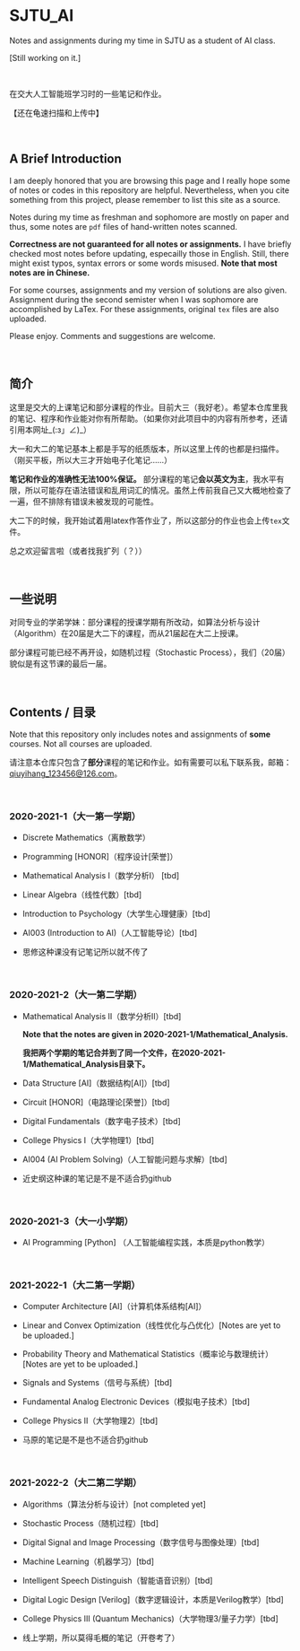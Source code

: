 # SJTU_AI

Notes and assignments during my time in SJTU as a student of AI class.

[Still working on it.] 

<br/>

在交大人工智能班学习时的一些笔记和作业。

【还在龟速扫描和上传中】

<br/>


## A Brief Introduction

I am deeply honored that you are browsing this page and I really hope some of notes or codes in this repository are helpful. 
Nevertheless, when you cite something from this project, please remember to list this site as a source.

Notes during my time as freshman and sophomore are mostly on paper and thus, some notes are `pdf` files of hand-written notes scanned. 

**Correctness are not guaranteed for all notes or assignments.**
I have briefly checked most notes before updating, especailly those in English. 
Still, there might exist typos, syntax errors or some words misused. **Note that most notes are in Chinese.**

For some courses, assignments and my version of solutions are also given. 
Assignment during the second semister when I was sophomore are accomplished by LaTex. 
For these assignments, original `tex` files are also uploaded.

Please enjoy. Comments and suggestions are welcome.

<br/>

## 简介

这里是交大的上课笔记和部分课程的作业。目前大三（我好老）。希望本仓库里我的笔记、程序和作业能对你有所帮助。（如果你对此项目中的内容有所参考，还请引用本网址_(:з」∠)_）

大一和大二的笔记基本上都是手写的纸质版本，所以这里上传的也都是扫描件。（刚买平板，所以大三才开始电子化笔记……）

**笔记和作业的准确性无法100%保证。**
部分课程的笔记**会以英文为主**，我水平有限，所以可能存在语法错误和乱用词汇的情况。虽然上传前我自己又大概地检查了一遍，但不排除有错误未被发现的可能性。

大二下的时候，我开始试着用latex作答作业了，所以这部分的作业也会上传`tex`文件。

总之欢迎留言啦（或者找我扩列（？））

<br/>

## 一些说明
对同专业的学弟学妹：部分课程的授课学期有所改动，如算法分析与设计（Algorithm）在20届是大二下的课程，而从21届起在大二上授课。

部分课程可能已经不再开设，如随机过程（Stochastic Process），我们（20届）貌似是有这节课的最后一届。

<br/>

## Contents / 目录

Note that this repository only includes notes and assignments of **some** courses. Not all courses are uploaded.

请注意本仓库只包含了**部分**课程的笔记和作业。如有需要可以私下联系我，邮箱：qiuyihang_123456@126.com。

<br/>

### 2020-2021-1（大一第一学期）

- Discrete Mathematics（离散数学）
- Programming [HONOR]（程序设计[荣誉]）
- Mathematical Analysis I（数学分析I） [tbd]
- Linear Algebra（线性代数）[tbd]
- Introduction to Psychology（大学生心理健康）[tbd]
- AI003 (Introduction to AI)（人工智能导论）[tbd]


- 思修这种课没有记笔记所以就不传了

<br/>

### 2020-2021-2（大一第二学期）

- Mathematical Analysis II（数学分析II）[tbd]

    **Note that the notes are given in 2020-2021-1/Mathematical_Analysis.**

    **我把两个学期的笔记合并到了同一个文件，在2020-2021-1/Mathematical_Analysis目录下。**

- Data Structure [AI]（数据结构[AI]）[tbd]
- Circuit [HONOR]（电路理论[荣誉]）[tbd]
- Digital Fundamentals（数字电子技术）[tbd]
- College Physics I（大学物理1）[tbd]
- AI004 (AI Problem Solving)（人工智能问题与求解）[tbd]


- 近史纲这种课的笔记是不是不适合扔github

<br/>

### 2020-2021-3（大一小学期）

- AI Programming [Python] （人工智能编程实践，本质是python教学）

<br/>

### 2021-2022-1（大二第一学期）

- Computer Architecture [AI]（计算机体系结构[AI]）
- Linear and Convex Optimization（线性优化与凸优化）[Notes are yet to be uploaded.]
- Probability Theory and Mathematical Statistics（概率论与数理统计）[Notes are yet to be uploaded.]
- Signals and Systems（信号与系统）[tbd]
- Fundamental Analog Electronic Devices（模拟电子技术）[tbd]
- College Physics II（大学物理2）[tbd]


- 马原的笔记是不是也不适合扔github

<br/>

### 2021-2022-2（大二第二学期）

- Algorithms（算法分析与设计）[not completed yet]
- Stochastic Process（随机过程）[tbd]
- Digital Signal and Image Processing（数字信号与图像处理）[tbd]
- Machine Learning（机器学习）[tbd]
- Intelligent Speech Distinguish（智能语音识别）[tbd]
- Digital Logic Design [Verilog]（数字逻辑设计，本质是Verilog教学）[tbd]
- College Physics III (Quantum Mechanics)（大学物理3/量子力学）[tbd]


- 线上学期，所以莫得毛概的笔记（开卷考了）

<br/>
